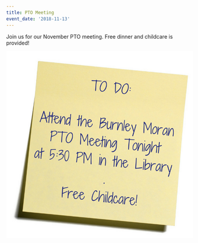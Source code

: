```yaml
---
title: PTO Meeting
event_date: '2018-11-13'
---
```

Join us for our November PTO meeting. Free dinner and childcare is provided! 

![](/uploads/to-do-list_attend-the-burnley-moran-pto-meeting-tonight-at-6_00-pm-in-the-library-.free-childcare-.png)
